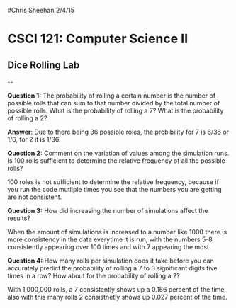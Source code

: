 #Chris Sheehan 2/4/15

# CSCI 121: Computer Science II
## Dice Rolling Lab

--

**Question 1:** The probability of rolling a certain number is the number of possible rolls that can sum to that number divided by the total number of possible rolls. What is the probability of rolling a 7? What is the probability of rolling a 2?

**Answer**: Due to there being 36 possible roles, the probibility for 7 is 6/36 or 1/6, for 2 it is 1/36.

**Question 2:** Comment on the variation of values among the simulation runs. Is 100 rolls sufficient to determine the relative frequency of all the possible rolls?

100 roles is not sufficient to determine the relative frequency, because if you run the code mutliple times you see that the numbers you are getting are not consistent.

**Question 3:** How did increasing the number of simulations affect the results?

When the amount of simulations is increased to a number like 1000 there is more consistency in the data everytime it is run, with the numbers 5-8 consistently appearing over 100 times and with 7 appearing the most.

**Question 4:** How many rolls per simulation does it take before you can accurately predict the probability of rolling a 7 to 3 significant digits five times in a row? How about for the probability of rolling a 2?

With 1,000,000 rolls, a 7 consistently shows up a 0.166 percent of the time, also with this many rolls 2 consistnetly shows up 0.027 percent of the time.
